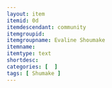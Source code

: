```yaml
---
layout: item
itemid: 0d
itemdescendant: community
itemgroupid: 
itemgroupname: Evaline Shoumake 
itemname: 
itemtype: text
shortdesc: 
categories: [  ]
tags: [ Shumake ]
---
```









